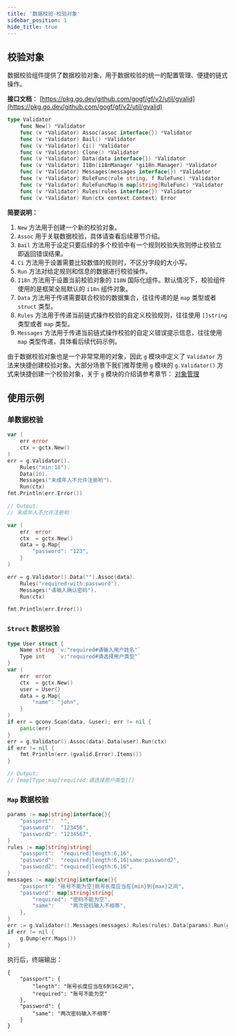 ```yaml
---
title: '数据校验-校验对象'
sidebar_position: 1
hide_title: true
---
```


## 校验对象

数据校验组件提供了数据校验对象，用于数据校验的统一的配置管理、便捷的链式操作。

**接口文档**： [https://pkg.go.dev/github.com/gogf/gf/v2/util/gvalid](https://pkg.go.dev/github.com/gogf/gf/v2/util/gvalid)

```go
type Validator
    func New() *Validator
    func (v *Validator) Assoc(assoc interface{}) *Validator
    func (v *Validator) Bail() *Validator
    func (v *Validator) Ci() *Validator
    func (v *Validator) Clone() *Validator
    func (v *Validator) Data(data interface{}) *Validator
    func (v *Validator) I18n(i18nManager *gi18n.Manager) *Validator
    func (v *Validator) Messages(messages interface{}) *Validator
    func (v *Validator) RuleFunc(rule string, f RuleFunc) *Validator
    func (v *Validator) RuleFuncMap(m map[string]RuleFunc) *Validator
    func (v *Validator) Rules(rules interface{}) *Validator
    func (v *Validator) Run(ctx context.Context) Error
```

**简要说明：**

1. `New` 方法用于创建一个新的校验对象。
2. `Assoc` 用于关联数据校验，具体请查看后续章节介绍。
3. `Bail` 方法用于设定只要后续的多个校验中有一个规则校验失败则停止校验立即返回错误结果。
4. `Ci` 方法用于设置需要比较数值的规则时，不区分字段的大小写。
5. `Run` 方法对给定规则和信息的数据进行校验操作。
6. `I18n` 方法用于设置当前校验对象的 `I18N` 国际化组件。默认情况下，校验组件使用的是框架全局默认的 `i18n` 组件对象。
7. `Data` 方法用于传递需要联合校验的数据集合，往往传递的是 `map` 类型或者 `struct` 类型。
8. `Rules` 方法用于传递当前链式操作校验的自定义校验规则，往往使用 `[]string` 类型或者 `map` 类型。
9. `Messages` 方法用于传递当前链式操作校验的自定义错误提示信息，往往使用 `map` 类型传递，具体看后续代码示例。

由于数据校验对象也是一个非常常用的对象，因此 `g` 模块中定义了 `Validator` 方法来快捷创建校验对象。大部分场景下我们推荐使用 `g` 模块的 `g.Validator()` 方式来快捷创建一个校验对象，关于 `g` 模块的介绍请参考章节： [对象管理](output/goframe-v2.4-md/核心组件-重点/对象管理)

## 使用示例

### 单数据校验

```go
var (
    err error
    ctx = gctx.New()
)
err = g.Validator().
    Rules("min:18").
    Data(16).
    Messages("未成年人不允许注册哟").
    Run(ctx)
fmt.Println(err.Error())

// Output:
// 未成年人不允许注册哟
```

```go
var (
    err  error
    ctx  = gctx.New()
    data = g.Map{
        "password": "123",
    }
)

err = g.Validator().Data("").Assoc(data).
    Rules("required-with:password").
    Messages("请输入确认密码").
    Run(ctx)

fmt.Println(err.Error())
```

### `Struct` 数据校验

```go
type User struct {
    Name string `v:"required#请输入用户姓名"`
    Type int    `v:"required#请选择用户类型"`
}
var (
    err  error
    ctx  = gctx.New()
    user = User{}
    data = g.Map{
        "name": "john",
    }
)
if err = gconv.Scan(data, &user); err != nil {
    panic(err)
}
err = g.Validator().Assoc(data).Data(user).Run(ctx)
if err != nil {
    fmt.Println(err.(gvalid.Error).Items())
}

// Output:
// [map[Type:map[required:请选择用户类型]]]
```

### `Map` 数据校验

```go
params := map[string]interface{}{
    "passport":  "",
    "password":  "123456",
    "password2": "1234567",
}
rules := map[string]string{
    "passport":  "required|length:6,16",
    "password":  "required|length:6,16|same:password2",
    "password2": "required|length:6,16",
}
messages := map[string]interface{}{
    "passport": "账号不能为空|账号长度应当在{min}到{max}之间",
    "password": map[string]string{
        "required": "密码不能为空",
        "same":     "两次密码输入不相等",
    },
}
err := g.Validator().Messages(messages).Rules(rules).Data(params).Run(gctx.New())
if err != nil {
    g.Dump(err.Maps())
}
```

执行后，终端输出：

```
{
    "passport": {
        "length": "账号长度应当在6到16之间",
        "required": "账号不能为空"
    },
    "password": {
        "same": "两次密码输入不相等"
    }
}
```